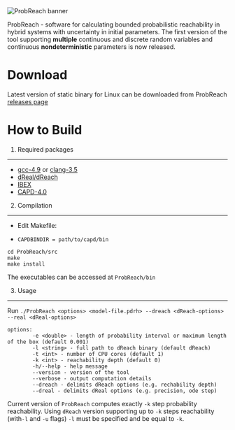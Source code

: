 <img style="align:center" src="http://homepages.cs.ncl.ac.uk/f.shmarov/probreach-dev/img/banner.gif" alt="ProbReach banner"/>

ProbReach - software for calculating bounded probabilistic reachability in hybrid systems with uncertainty in initial parameters. The first version of the tool supporting **multiple** continuous and discrete random variables and continuous **nondeterministic** parameters is now released.

Download
====================
Latest version of static binary for Linux can be downloaded from ProbReach [releases page](https://github.com/dreal/probreach/releases)

How to Build
====================

1. Required packages
--------------------
- [gcc-4.9](https://gcc.gnu.org/gcc-4.9/) or [clang-3.5](http://clang.llvm.org/docs/ReleaseNotes.html)
- [dReal/dReach](https://github.com/dreal/dreal)
- [IBEX](http://www.ibex-lib.org/)
- [CAPD-4.0](http://capd.ii.uj.edu.pl/)

2. Compilation
--------------------
- Edit Makefile:
 * `CAPDBINDIR = path/to/capd/bin`

```
cd ProbReach/src
make
make install
```

The executables can be accessed at `ProbReach/bin`

3. Usage
--------------------
Run ```./ProbReach <options> <model-file.pdrh> --dreach <dReach-options> --real <dReal-options>```

```
options:
        -e <double> - length of probability interval or maximum length of the box (default 0.001)
        -l <string> - full path to dReach binary (default dReach)
        -t <int> - number of CPU cores (default 1)
        -k <int> - reachability depth (default 0)
        -h/--help - help message
        --version - version of the tool
        --verbose - output computation details
        --dreach - delimits dReach options (e.g. rechability depth)
        --dreal - delimits dReal options (e.g. precision, ode step)
```

Current version of ```ProbReach``` computes exactly ```-k``` step probability reachability. Using ```dReach``` version supporting up to ```-k``` steps reachability (with```-l``` and ```-u``` flags) ```-l``` must be specified and be equal to ```-k```.
